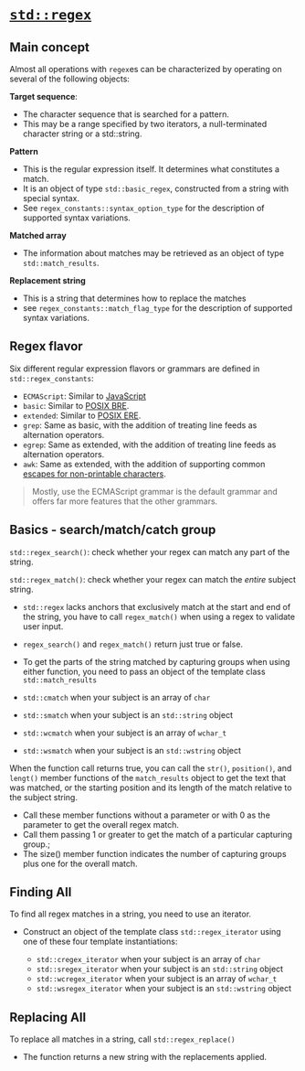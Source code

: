 # [`std::regex`](https://en.cppreference.com/w/cpp/regex)

## Main concept


Almost all operations with `regex`es can be characterized by operating on several of the following objects:

**Target sequence**:

- The character sequence that is searched for a pattern.
- This may be a range specified by two iterators, a null-terminated character string or a std::string.

**Pattern**

- This is the regular expression itself. It determines what constitutes a match.
- It is an object of type `std::basic_regex`, constructed from a string with special syntax.
- See `regex_constants::syntax_option_type` for the description of supported syntax variations.

**Matched array**

- The information about matches may be retrieved as an object of type `std::match_results`.

**Replacement string**

- This is a string that determines how to replace the matches
- see `regex_constants::match_flag_type` for the description of supported syntax variations.



## Regex flavor

Six different regular expression flavors or grammars are defined in `std::regex_constants`:

- `ECMAScript`: Similar to [JavaScript](https://www.regular-expressions.info/javascript.html)
- `basic`: Similar to [POSIX BRE](https://www.regular-expressions.info/posix.html).
- `extended`: Similar to [POSIX ERE](https://www.regular-expressions.info/posix.html).
- `grep`: Same as basic, with the addition of treating line feeds as alternation operators.
- `egrep`: Same as extended, with the addition of treating line feeds as alternation operators.
- `awk`: Same as extended, with the addition of supporting common [escapes for non-printable characters](https://www.regular-expressions.info/nonprint.html).

> Mostly, use the ECMAScript grammar is the default grammar and offers far more features that the other grammars.

## Basics - search/match/catch group

`std::regex_search()`: check whether your regex can match any part of the string.

`std::regex_match()`: check whether your regex can match the *entire* subject string.&#x20;

- `std::regex` lacks anchors that exclusively match at the start and end of the string, you have to call `regex_match()` when using a regex to validate user input.

- `regex_search()` and `regex_match()` return just true or false.
- To get the parts of the string matched by capturing groups when using either function, you need to pass an object of the template class `std::match_results`

- `std::cmatch` when your subject is an array of `char`
- `std::smatch` when your subject is an `std::string` object
- `std::wcmatch` when your subject is an array of `wchar_t`
- `std::wsmatch` when your subject is an `std::wstring` object

When the function call returns true, you can call the `str()`, `position()`, and `lengt()` member functions of the `match_results` object to get the text that was matched, or the starting position and its length of the match relative to the subject string.

- Call these member functions without a parameter or with 0 as the parameter to get the overall regex match.
- Call them passing 1 or greater to get the match of a particular capturing group.;
- The size() member function indicates the number of capturing groups plus one for the overall match.

## Finding All

To find all regex matches in a string, you need to use an iterator.

- Construct an object of the template class `std::regex_iterator` using one of these four template instantiations:

  - `std::cregex_iterator` when your subject is an array of `char`
  - `std::sregex_iterator` when your subject is an `std::string` object
  - `std::wcregex_iterator` when your subject is an array of `wchar_t`
  - `std::wsregex_iterator` when your subject is an `std::wstring` object

## Replacing All

To replace all matches in a string, call `std::regex_replace()`

- The function returns a new string with the replacements applied.
